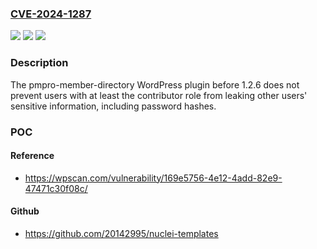 ### [CVE-2024-1287](https://cve.mitre.org/cgi-bin/cvename.cgi?name=CVE-2024-1287)
![](https://img.shields.io/static/v1?label=Product&message=pmpro-member-directory&color=blue)
![](https://img.shields.io/static/v1?label=Version&message=0%20&color=brightgreen)
![](https://img.shields.io/static/v1?label=Vulnerability&message=CWE-284%20Improper%20Access%20Control&color=brightgreen)

### Description

The pmpro-member-directory WordPress plugin before 1.2.6 does not prevent users with at least the contributor role from leaking other users' sensitive information, including password hashes.

### POC

#### Reference
- https://wpscan.com/vulnerability/169e5756-4e12-4add-82e9-47471c30f08c/

#### Github
- https://github.com/20142995/nuclei-templates

